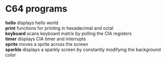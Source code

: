# C64 programs

**hello**    displays hello world  
**print**    functions for printing in hexadecimal and octal  
**keyboard** scans keyboard matrix by polling the CIA registers  
**timer**    displays CIA timer and interrupts  
**sprite**   moves a sprite across the screen  
**sparkle**  displays a sparkly screen by constantly modifying the background color  
